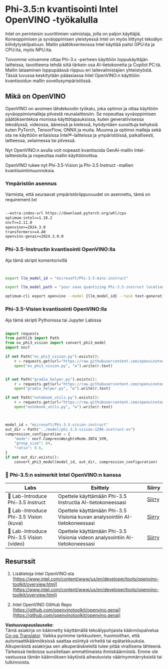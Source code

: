 <!--
CO_OP_TRANSLATOR_METADATA:
{
  "original_hash": "3139a6a82f357a9f90f1fe51c4caf65a",
  "translation_date": "2025-05-09T13:58:09+00:00",
  "source_file": "md/01.Introduction/04/UsingIntelOpenVINOQuantifyingPhi.md",
  "language_code": "fi"
}
-->
# **Phi-3.5:n kvantisointi Intel OpenVINO -työkalulla**

Intel on perinteisin suorittimien valmistaja, jolla on paljon käyttäjiä. Koneoppimisen ja syväoppimisen yleistyessä Intel on myös liittynyt tekoälyn kiihdytyskilpailuun. Mallin päätöksenteossa Intel käyttää paitsi GPU:ita ja CPU:ita, myös NPU:ita.

Toivomme voivamme ottaa Phi-3.x -perheen käyttöön loppukäyttäjän laitteissa, tavoitteena tehdä siitä tärkein osa AI-tietokonetta ja Copilot PC:tä. Mallin lataaminen loppupäässä riippuu eri laitevalmistajien yhteistyöstä. Tässä luvussa keskitytään pääasiassa Intel OpenVINO:n käyttöön kvantisoidun mallin sovellusympäristössä.


## **Mikä on OpenVINO**

OpenVINO on avoimen lähdekoodin työkalu, joka optimoi ja ottaa käyttöön syväoppimismalleja pilvestä reunalaitteisiin. Se nopeuttaa syväoppimisen päätöksentekoa monissa käyttötapauksissa, kuten generatiivisessa tekoälyssä, videossa, äänessä ja kielessä, hyödyntäen suosittuja kehyksiä kuten PyTorch, TensorFlow, ONNX ja muita. Muunna ja optimoi malleja sekä ota ne käyttöön erilaisissa Intel®-laitteissa ja ympäristöissä, paikallisesti, laitteessa, selaimessa tai pilvessä.

Nyt OpenVINO:n avulla voit nopeasti kvantisoida GenAI-mallin Intel-laitteistolla ja nopeuttaa mallin käyttöönottoa.

OpenVINO tukee nyt Phi-3.5-Vision ja Phi-3.5 Instruct -mallien kvantisointimuunnoksia.

### **Ympäristön asennus**

Varmista, että seuraavat ympäristöriippuvuudet on asennettu, tämä on requirement.txt

```txt

--extra-index-url https://download.pytorch.org/whl/cpu
optimum-intel>=1.18.2
nncf>=2.11.0
openvino>=2024.3.0
transformers>=4.40
openvino-genai>=2024.3.0.0

```

### **Phi-3.5-Instructin kvantisointi OpenVINO:lla**

Aja tämä skripti komentorivillä

```bash


export llm_model_id = "microsoft/Phi-3.5-mini-instruct"

export llm_model_path = "your save quantizing Phi-3.5-instruct location"

optimum-cli export openvino --model {llm_model_id} --task text-generation-with-past --weight-format int4 --group-size 128 --ratio 0.6  --sym  --trust-remote-code {llm_model_path}


```

### **Phi-3.5-Vision kvantisointi OpenVINO:lla**

Aja tämä skripti Pythonissa tai Jupyter Labissa

```python

import requests
from pathlib import Path
from ov_phi3_vision import convert_phi3_model
import nncf

if not Path("ov_phi3_vision.py").exists():
    r = requests.get(url="https://raw.githubusercontent.com/openvinotoolkit/openvino_notebooks/latest/notebooks/phi-3-vision/ov_phi3_vision.py")
    open("ov_phi3_vision.py", "w").write(r.text)


if not Path("gradio_helper.py").exists():
    r = requests.get(url="https://raw.githubusercontent.com/openvinotoolkit/openvino_notebooks/latest/notebooks/phi-3-vision/gradio_helper.py")
    open("gradio_helper.py", "w").write(r.text)

if not Path("notebook_utils.py").exists():
    r = requests.get(url="https://raw.githubusercontent.com/openvinotoolkit/openvino_notebooks/latest/utils/notebook_utils.py")
    open("notebook_utils.py", "w").write(r.text)



model_id = "microsoft/Phi-3.5-vision-instruct"
out_dir = Path("../model/phi-3.5-vision-128k-instruct-ov")
compression_configuration = {
    "mode": nncf.CompressWeightsMode.INT4_SYM,
    "group_size": 64,
    "ratio": 0.6,
}
if not out_dir.exists():
    convert_phi3_model(model_id, out_dir, compression_configuration)

```

### **🤖 Phi-3.5:n esimerkit Intel OpenVINO:n kanssa**

| Labs    | Esittely | Siirry |
| -------- | ------- |  ------- |
| 🚀 Lab-Introduce Phi-3.5 Instruct  | Opettele käyttämään Phi-3.5 Instructia AI-tietokoneessasi    |  [Siirry](../../../../../code/09.UpdateSamples/Aug/intel-phi35-instruct-zh.ipynb)    |
| 🚀 Lab-Introduce Phi-3.5 Vision (kuva) | Opettele käyttämään Phi-3.5 Visionia kuvan analysointiin AI-tietokoneessasi      |  [Siirry](../../../../../code/09.UpdateSamples/Aug/intel-phi35-vision-img.ipynb)    |
| 🚀 Lab-Introduce Phi-3.5 Vision (video)   | Opettele käyttämään Phi-3.5 Visionia videon analysointiin AI-tietokoneessasi    |  [Siirry](../../../../../code/09.UpdateSamples/Aug/intel-phi35-vision-video.ipynb)    |



## **Resurssit**

1. Lisätietoja Intel OpenVINO:sta [https://www.intel.com/content/www/us/en/developer/tools/openvino-toolkit/overview.html](https://www.intel.com/content/www/us/en/developer/tools/openvino-toolkit/overview.html)

2. Intel OpenVINO GitHub Repo [https://github.com/openvinotoolkit/openvino.genai](https://github.com/openvinotoolkit/openvino.genai)

**Vastuuvapauslauseke**:  
Tämä asiakirja on käännetty käyttämällä tekoälypohjaista käännöspalvelua [Co-op Translator](https://github.com/Azure/co-op-translator). Vaikka pyrimme tarkkuuteen, huomioithan, että automaattikäännöksissä saattaa esiintyä virheitä tai epätarkkuuksia. Alkuperäistä asiakirjaa sen alkuperäiskielellä tulee pitää virallisena lähteenä. Tärkeissä tiedoissa suositellaan ammattimaista ihmiskäännöstä. Emme ole vastuussa tämän käännöksen käytöstä aiheutuvista väärinymmärryksistä tai tulkinnoista.